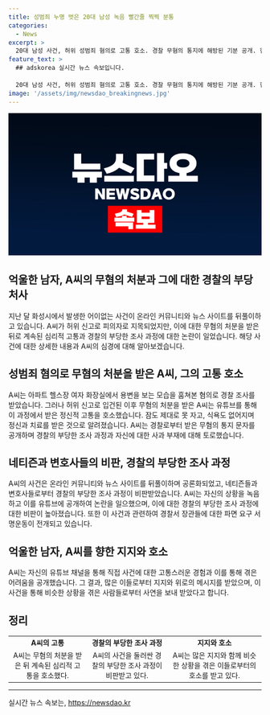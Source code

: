 ```yaml
---
title: 성범죄 누명 벗은 20대 남성 녹음 빨간줄 찍찍 분통
categories:
  - News
excerpt: >
  20대 남성 사건, 허위 성범죄 혐의로 고통 호소. 경찰 무혐의 통지에 해방된 기분 공개. 혐의없음 문자만 받고 사과 없어 주장. 녹음한 상황 영상 유튜브에 공개, 논란 확산. B씨 허위 신고 자백 후 A씨 무혐의. 경찰 부당처사 파면 요구. 
feature_text: >
  ## adskorea 실시간 뉴스 속보입니다.

  20대 남성 사건, 허위 성범죄 혐의로 고통 호소. 경찰 무혐의 통지에 해방된 기분 공개. 혐의없음 문자만 받고 사과 없어 주장. 녹음한 상황 영상 유튜브에 공개, 논란 확산. B씨 허위 신고 자백 후 A씨 무혐의. 경찰 부당처사 파면 요구. 
image: '/assets/img/newsdao_breakingnews.jpg'
---
```


<p><img src="/assets/img/newsdao_breakingnews.jpg" alt="adskorea 속보" /></p>

<h2 data-ke-size="size26">억울한 남자, A씨의 무혐의 처분과 그에 대한 경찰의 부당처사</h2>

<p data-ke-size="size16">지난 달 화성시에서 발생한 어이없는 사건이 온라인 커뮤니티와 뉴스 사이트를 뒤풀이하고 있습니다. A씨가 허위 신고로 피의자로 지목되었지만, 이에 대한 무혐의 처분을 받은 뒤로 계속된 심리적 고통과 경찰의 부당한 조사 과정에 대한 논란이 일었습니다. 해당 사건에 대한 상세한 내용과 A씨의 심경에 대해 알아보겠습니다.</p>

<h2 data-ke-size="size24"><b>성범죄 혐의로 무혐의 처분을 받은 A씨, 그의 고통 호소</b></h2>

<p data-ke-size="size16">A씨는 아파트 헬스장 여자 화장실에서 용변을 보는 모습을 훔쳐본 혐의로 경찰 조사를 받았습니다. 그러나 허위 신고로 입건된 이후 무혐의 처분을 받은 A씨는 유튜브를 통해 이 과정에서 받은 정신적 고통을 호소했습니다. 잠도 제대로 못 자고, 식욕도 없어지며 정신과 치료를 받은 것으로 알려졌습니다. A씨는 경찰로부터 받은 무혐의 통지 문자를 공개하며 경찰의 부당한 조사 과정과 자신에 대한 사과 부재에 대해 토로했습니다.</p>

<h2 data-ke-size="size24"><b>네티즌과 변호사들의 비판, 경찰의 부당한 조사 과정</b></h2>

<p data-ke-size="size16">A씨의 사건은 온라인 커뮤니티와 뉴스 사이트를 뒤풀이하며 공론화되었고, 네티즌들과 변호사들로부터 경찰의 부당한 조사 과정이 비판받았습니다. A씨는 자신의 상황을 녹음하고 이를 유튜브에 공개하여 논란을 일으했으며, 이에 대한 경찰의 부당한 조사 과정에 대한 비판이 높아졌습니다. 또한 이 사건과 관련하여 경찰서 장관들에 대한 파면 요구 서명운동이 전개되고 있습니다.</p>

<h2 data-ke-size="size24"><b>억울한 남자, A씨를 향한 지지와 호소</b></h2>

<p data-ke-size="size16">A씨는 자신의 유튜브 채널을 통해 직접 사건에 대한 고통스러운 경험과 이를 통해 겪은 어려움을 공개했습니다. 그 결과, 많은 이들로부터 지지와 위로의 메시지를 받았으며, 이 사건을 통해 비슷한 상황을 겪은 사람들로부터 사연을 보내 받았다고 합니다.</p>

<h2 data-ke-size="size24"><b>정리</b></h2>

<table>
    <tbody>
        <tr>
            <td style="text-align: center; height: 17px;"><b>A씨의 고통</b></td>
            <td style="text-align: center; height: 17px;"><b>경찰의 부당한 조사 과정</b></td>
            <td style="text-align: center; height: 17px;"><b>지지와 호소</b></td>
        </tr>
        <tr>
            <td style="text-align: center; height: 17px;">A씨는 무혐의 처분을 받은 뒤 계속된 심리적 고통을 호소했다.</td>
            <td style="text-align: center; height: 17px;">A씨의 사건을 둘러싼 경찰의 부당한 조사 과정이 비판받고 있다.</td>
            <td style="text-align: center; height: 17px;">A씨는 많은 지지와 함께 비슷한 상황을 겪은 이들로부터의 호소를 받고 있다.</td>
        </tr>
    </tbody>
</table>

<p><hr></p>
실시간 뉴스 속보는, <a href="https://newsdao.kr" rel="dofollow">https://newsdao.kr</a>



